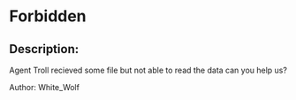 
# Forbidden
## Description:
Agent Troll recieved some file but not able to read the data can you help us?

Author: White_Wolf

